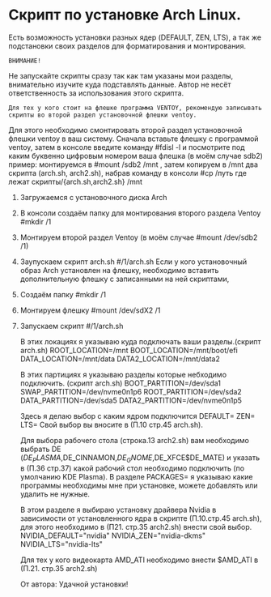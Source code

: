 #     Скрипт по установке Arch Linux.
Есть возможность установки разных ядер (DEFAULT, ZEN, LTS), а так же подстановки своих разделов для форматирования и монтирования.

    ВНИМАНИЕ!
Не запускайте скрипты сразу так как там указаны мои разделы, внимательно изучите куда подставлять данные. Автор не несёт ответственность за использования этого скрипта.

    Для тех у кого стоит на флешке программа VENTOY, рекомендую записывать скрипты во второй раздел установочной флешки ventoy.
Для этого необходимо смонтировать второй раздел  установочной флешки ventoy в ваш систему.
Сначала вставьте флешку с программой ventoy, затем в консоле введите команду #fdisl -l и посмотрите под каким буквенно цифровым номером ваша флешка (в моём случае sdb2)
пример:
монтируемся в #mount /sdb2 /mnt , затем копируем в /mnt два скрипта (arch.sh, arch2.sh),
набрав команду в консоли #cp /путь где лежат скрипты/{arch.sh,arch2.sh} /mnt
1. Загружаемся с установочного диска Arch
2. В консоли создаём папку для монтирования второго раздела Ventoy #mkdir /1
3. Монтируем второй раздел Ventoy (в моём случае #mount /dev/sdb2 /1)
4. Заупускаем скрипт arch.sh  #/1/arch.sh
Если у кого установочный образ Arch установлен на флешку, необходимо вставить дополнительную флешку с записанными на ней скриптами,
1. Создаём папку #mkdir /1
2. Монтируем флешку #mount /dev/sdX2 /1
3. Запускаем скрипт #/1/arch.sh

    В этих локациях я указываю куда подключать ваши разделы.(скрипт arch.sh)
ROOT_LOCATION=/mnt
BOOT_LOCATION=/mnt/boot/efi
DATA_LOCATION=/mnt/data
DATA2_LOCATION=/mnt/data2

    В этих партициях я указываю разделы которые небходимо подключить. (скрипт arch.sh)
 BOOT_PARTITION=/dev/sda1
 SWAP_PARTITION=/dev/nvme0n1p6
 ROOT_PARTITION=/dev/sda2
 DATA_PARTITION=/dev/sda5
DATA2_PARTITION=/dev/nvme0n1p5

    Здесь я делаю выбор с каким ядром подключится
DEFAULT=
ZEN=
LTS=
Свой выбор вы вносите в (П.10 стр.45 arch.sh).

    Для выбора рабочего стола (строка.13 arch2.sh) вам необходимо выбрать DE ($DE_PLASMA,$DE_CINNAMON,$DE_GNOME,$DE_XFCE$DE_MATE)
и указать в (П.36 стр.37) какой рабочий стол необходимо подключить (по умолчанию KDE Plasma).
В разделе PACKAGES= я указываю какие программы необходимы мне при установке, можете добавлять или удалить не нужные.

    В этом разделе я выбираю установку драйвера Nvidia в зависимости от установленного ядра в скрипте (П.10.стр.45 arch.sh),
для этого необходимо в (П21. стр.35 arch2.sh) внести свой выбор.
NVIDIA_DEFAULT="nvidia"
NVIDIA_ZEN="nvidia-dkms"
NVIDIA_LTS="nvidia-lts"

    Для тех у кого видеокарта AMD_ATI необходимо внести $AMD_ATI в (П.21. стр.35 arch2.sh)

    От автора: Удачной установки!
